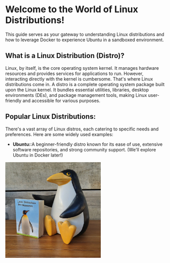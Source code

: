 # Welcome to the World of Linux Distributions!
This guide serves as your gateway to understanding Linux distributions and how to leverage Docker to experience Ubuntu in a sandboxed environment.

## What is a Linux Distribution (Distro)?
Linux, by itself, is the core operating system kernel. It manages hardware resources and provides services for applications to run. However, interacting directly with the kernel is cumbersome. That's where Linux distributions come in.
A distro is a complete operating system package built upon the Linux kernel. It bundles essential utilities, libraries, desktop environments (DEs), and package management tools, making Linux user-friendly and accessible for various purposes.

## Popular Linux Distributions:
There's a vast array of Linux distros, each catering to specific needs and preferences. Here are some widely used examples:
- **Ubuntu:**:A beginner-friendly distro known for its ease of use, extensive software repositories, and strong community support. (We'll explore Ubuntu in Docker later!)
<img src="https://raw.githubusercontent.com/HashimThePassionate/Docker/main/02_Linux_command_line/01_Linux_dstribution/images/ubuntu.jpeg" alt="Ubuntu" width="300px">


